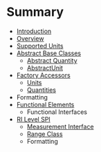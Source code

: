 # Summary

* [Introduction](README.md)
* [Overview](overview.md)
* [Supported Units](supported_units.md)
* [Abstract Base Classes](abstract_base_classes.md)
   * [Abstract Quantity](abstractquantity.md)
   * [AbstractUnit](abstractunit.md)
* [Factory Accessors](factory_accessors.md)
   * [Units](units.md)
   * [Quantities](quantities.md)
* Formatting
* [Functional Elements](functional_elements.md)
   * Functional Interfaces
* [RI Level SPI](ri_spi.md)
   * [Measurement Interface](measurement.md)
   * [Range Class](range.md)
   * Formatting

